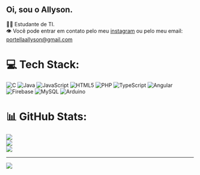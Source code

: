 ## Oi, sou o Allyson.

👨‍🎓 Estudante de TI. <br>
👁 Você pode entrar em contato pelo meu [instagram](https://www.instagram.com/portella.um/) ou pelo meu email: portellaallyson@gmail.com



# 💻 Tech Stack:
![C](https://img.shields.io/badge/c-%2300599C.svg?style=for-the-badge&logo=c&logoColor=white) ![Java](https://img.shields.io/badge/java-%23ED8B00.svg?style=for-the-badge&logo=openjdk&logoColor=white) ![JavaScript](https://img.shields.io/badge/javascript-%23323330.svg?style=for-the-badge&logo=javascript&logoColor=%23F7DF1E) ![HTML5](https://img.shields.io/badge/html5-%23E34F26.svg?style=for-the-badge&logo=html5&logoColor=white) ![PHP](https://img.shields.io/badge/php-%23777BB4.svg?style=for-the-badge&logo=php&logoColor=white) ![TypeScript](https://img.shields.io/badge/typescript-%23007ACC.svg?style=for-the-badge&logo=typescript&logoColor=white) ![Angular](https://img.shields.io/badge/angular-%23DD0031.svg?style=for-the-badge&logo=angular&logoColor=white) ![Firebase](https://img.shields.io/badge/firebase-a08021?style=for-the-badge&logo=firebase&logoColor=ffcd34) ![MySQL](https://img.shields.io/badge/mysql-4479A1.svg?style=for-the-badge&logo=mysql&logoColor=white) ![Arduino](https://img.shields.io/badge/-Arduino-00979D?style=for-the-badge&logo=Arduino&logoColor=white)
# 📊 GitHub Stats:
![](https://github-readme-stats.vercel.app/api?username=PortellaAlly&theme=merko&hide_border=false&include_all_commits=true&count_private=false)<br/>
![](https://nirzak-streak-stats.vercel.app/?user=PortellaAlly&theme=merko&hide_border=false)<br/>
![](https://github-readme-stats.vercel.app/api/top-langs/?username=PortellaAlly&theme=merko&hide_border=false&include_all_commits=true&count_private=false&layout=compact)

---
[![](https://visitcount.itsvg.in/api?id=PortellaAlly&icon=0&color=0)](https://visitcount.itsvg.in)

<!-- Proudly created with GPRM ( https://gprm.itsvg.in ) -->
